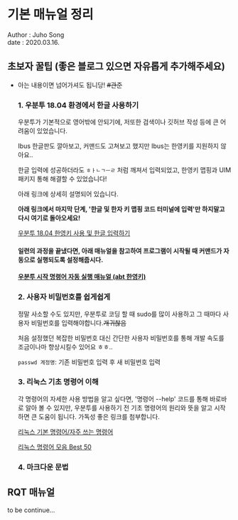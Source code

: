 #  기본 매뉴얼 정리
Author : Juho Song <br/>
date : 2020.03.16.

## 초보자 꿀팁 (좋은 블로그 있으면 자유롭게 추가해주세요)

* 아는 내용이면 넘어가셔도 됩니당! ~~#관준~~

  ### 1. 우분투 18.04 환경에서 한글 사용하기   
  
   우분투가 기본적으로 영어밖에 안되기에, 저또한 검색이나 깃허브 작성 등에 큰 어려움이 있었습니다.
   
  Ibus 한글판도 깔아보고, 커맨드도 고쳐보고 했지만 Ibus는 한영키를 지원하지 않아요..
  
  한글 입력에 성공하더라도 `ㅎㅏㄴㄱㅡㄹ` 처럼 깨져서 입력되었고, 한영키 맵핑과 UIM 패키지 통해 해결할 수 있었습니다!
  
  아래 링크에 상세히 설명되어 있습니다. 
  
  __아래 링크에서 마지막 단계, '한글 및 한자 키 맵핑 코드 터미널에 입력'만 하지말고 다시 여기로 돌아오세요!__
  
  [우분투 18.04 한영키 사용 및 한글 입력하기](https://pangtrue.tistory.com/70) 
  
  #### 일련의 과정을 끝냈다면, 아래 매뉴얼을 참고하여 프로그램이 시작될 때 커맨드가 자동으로 실행되도록 설정해줍시다.
  
  __[우분투 시작 명령어 자동 실행 매뉴얼 (abt 한영키)](https://github.com/shinkansan/ARTIV/blob/master/Manual/Startup_Hangul_Setting.md)__
  
  
  ### 2. 사용자 비밀번호를 쉽게쉽게
  
   정말 사소할 수도 있지만, 우분투로 코딩 할 때 sudo를 많이 사용하고 그 때마다 사용자 비밀번호를 입력해야합니다.~~개귀찮음~~
   
  처음 설정했던 복잡한 비밀번호 대신 간단한 사용자 비밀번호를 통해 개발 속도를 조금이나마 향상시킬수 있어요 ㅎㅎ..
  
  
  `passwd 계정명`: 기존 비밀번호 입력 후 새 비밀번호 입력
  
  ### 3. 리눅스 기초 명령어 이해
  
   각 명령어의 자세한 사용 방법을 알고 싶다면, '명령어 --help' 코드를 통해 바로바로 알아 볼 수 있지만, 
  우분투를 사용하기 전 기초 명령어의 원리와 뜻을 알고 시작하면 큰 도움이 됩니다.
  가독성 좋은 링크를 첨부합니다.
  
  [리눅스 기본 명령어/자주 쓰는 명령어](https://itholic.github.io/linux-basic-command/)
  
  [리눅스 명령어 모음 Best 50](https://dora-guide.com/linux-commands/)
  
  ### 4. 마크다운 문법 
  
## RQT 매뉴얼

  to be continue...
